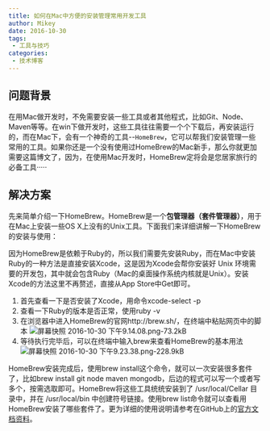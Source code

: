 ```yaml
---
title: 如何在Mac中方便的安装管理常用开发工具
author: Mikey
date: 2016-10-30
tags:
 - 工具与技巧
categories:
 - 技术博客
---
```


## 问题背景 ##

在用Mac做开发时，不免需要安装一些工具或者其他程式，比如Git、Node、Maven等等。在win下做开发时，这些工具往往需要一个个下载后，再安装运行的，而在Mac下，会有一个神奇的工具--`HomeBrew`，它可以帮我们安装管理一些常用的工具。如果你还是一个没有使用过HomeBrew的Mac新手，那么你就更加需要这篇博文了，因为，在使用Mac开发时，HomeBrew定将会是您居家旅行的必备工具<i class="icon-smile"></i>·····

## 解决方案 ##

先来简单介绍一下HomeBrew。HomeBrew是一个**包管理器（套件管理器）**，用于在Mac上安装一些OS X上没有的Unix工具。下面我们来详细讲解一下HomeBrew的安装与使用：

因为HomeBrew是依赖于Ruby的，所以我们需要先安装Ruby，而在Mac中安装Ruby的一种方法是直接安装Xcode，这是因为Xcode会帮你安装好 Unix 环境需要的开发包，其中就会包含Ruby（Mac的桌面操作系统内核就是Unix）。安装Xcode的方法这里不再赘述，直接从App Store中Get即可。

 1. 首先查看一下是否安装了Xcode，用命令xcode-select -p
 2. 查看一下Ruby的版本是否正常，使用ruby -v
 3. 在浏览器中进入HomeBrew的官网http://brew.sh/，在终端中粘贴网页中的脚本
    ![屏幕快照 2016-10-30 下午9.14.08.png-73.2kB][7]
 4. 等待执行完毕后，可以在终端中输入brew来查看HomeBrew的基本用法
    ![屏幕快照 2016-10-30 下午9.23.38.png-228.9kB][6]

HomeBrew安装完成后，使用brew install这个命令，就可以一次安装很多套件了，比如brew install git node maven mongodb，后边的程式可以写一个或者写多个，按需选取即可。HomeBrew将这些工具统统安装到了 /usr/local/Cellar 目录中，并在 /usr/local/bin 中创建符号链接。使用brew list命令就可以查看用HomeBrew安装了哪些套件了。更为详细的使用说明请参考在GitHub上的[官方文档资料][8]。


  [1]: http://mickeywang.com/
  [2]: http://weibo.com/MickeyLaughing
  [6]: images/tech/%E5%B1%8F%E5%B9%95%E5%BF%AB%E7%85%A7%202016-10-30%20%E4%B8%8B%E5%8D%889.23.38.png
  [7]: images/tech/%E5%B1%8F%E5%B9%95%E5%BF%AB%E7%85%A7%202016-10-30%20%E4%B8%8B%E5%8D%889.14.08.png
  [8]: https://github.com/Homebrew/brew/blob/master/docs/FAQ.md
